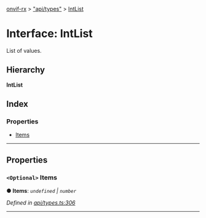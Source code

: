 [onvif-rx](../README.md) > ["api/types"](../modules/_api_types_.md) > [IntList](../interfaces/_api_types_.intlist.md)

# Interface: IntList

List of values.

## Hierarchy

**IntList**

## Index

### Properties

* [Items](_api_types_.intlist.md#items)

---

## Properties

<a id="items"></a>

### `<Optional>` Items

**● Items**: *`undefined` \| `number`*

*Defined in [api/types.ts:306](https://github.com/patrickmichalina/onvif-rx/blob/034e4d6/src/api/types.ts#L306)*

___

